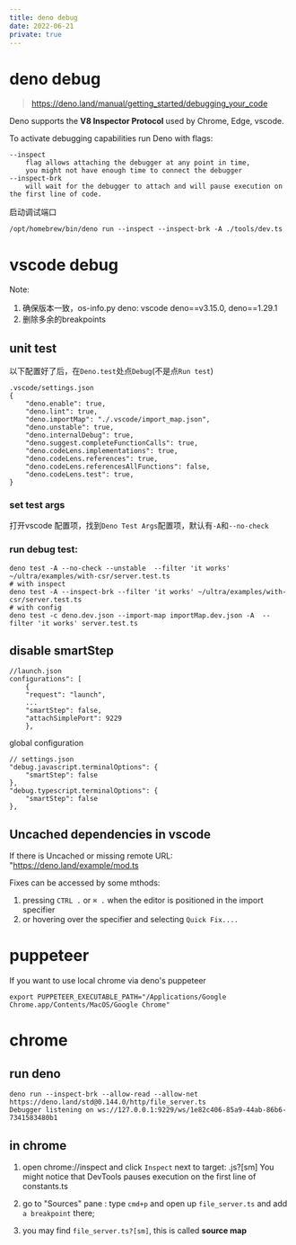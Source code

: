 ```yaml
---
title: deno debug
date: 2022-06-21
private: true
---
```


# deno debug
> https://deno.land/manual/getting_started/debugging_your_code

Deno supports the **V8 Inspector Protocol** used by Chrome, Edge, vscode.

To activate debugging capabilities run Deno with flags:

    --inspect 
        flag allows attaching the debugger at any point in time, 
        you might not have enough time to connect the debugger 
    --inspect-brk 
        will wait for the debugger to attach and will pause execution on the first line of code.

启动调试端口

    /opt/homebrew/bin/deno run --inspect --inspect-brk -A ./tools/dev.ts

# vscode debug
Note: 
1. 确保版本一致，os-info.py deno: vscode deno==v3.15.0, deno==1.29.1
2. 删除多余的breakpoints

## unit test
以下配置好了后，在`Deno.test`处点`Debug`(不是点`Run test`)

    .vscode/settings.json
    {
        "deno.enable": true,
        "deno.lint": true,
        "deno.importMap": "./.vscode/import_map.json",
        "deno.unstable": true,
        "deno.internalDebug": true,
        "deno.suggest.completeFunctionCalls": true,
        "deno.codeLens.implementations": true,
        "deno.codeLens.references": true,
        "deno.codeLens.referencesAllFunctions": false,
        "deno.codeLens.test": true,
    }

### set test args
打开vscode 配置项，找到`Deno Test Args`配置项，默认有`-A`和`--no-check`

### run debug test:

    deno test -A --no-check --unstable  --filter 'it works' ~/ultra/examples/with-csr/server.test.ts
    # with inspect
    deno test -A --inspect-brk --filter 'it works' ~/ultra/examples/with-csr/server.test.ts
    # with config
    deno test -c deno.dev.json --import-map importMap.dev.json -A  --filter 'it works' server.test.ts

## disable smartStep
    //launch.json
    configurations": [
        {
        "request": "launch",
        ...
        "smartStep": false,
        "attachSimplePort": 9229
        },

global configuration

    // settings.json
    "debug.javascript.terminalOptions": {
        "smartStep": false
    },
    "debug.typescript.terminalOptions": {
        "smartStep": false
    },

## Uncached  dependencies in vscode
If there is Uncached or missing remote URL: "https://deno.land/example/mod.ts

Fixes can be accessed by some mthods:
1. pressing `CTRL .` or `⌘ .` when the editor is positioned in the import specifier
2. or hovering over the specifier and selecting `Quick Fix....`

# puppeteer
If you want to use local chrome via deno's puppeteer

    export PUPPETEER_EXECUTABLE_PATH="/Applications/Google Chrome.app/Contents/MacOS/Google Chrome"

# chrome

## run deno

    deno run --inspect-brk --allow-read --allow-net https://deno.land/std@0.144.0/http/file_server.ts
    Debugger listening on ws://127.0.0.1:9229/ws/1e82c406-85a9-44ab-86b6-7341583480b1

## in chrome

1. open chrome://inspect and click `Inspect` next to target: .js?[sm] You might
   notice that DevTools pauses execution on the first line of constants.ts

2. go to "Sources" pane : type `cmd+p` and open up `file_server.ts` and add
   `a breakpoint` there;

3. you may find `file_server.ts?[sm]`, this is called **source map**
